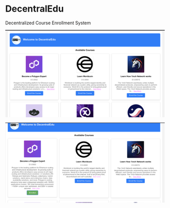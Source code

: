# DecentralEdu
Decentralized Course Enrollment System

![DecentralEdu Logo](screenshot1.png)

![DecentralEdu Logo](screenshot2.png)
